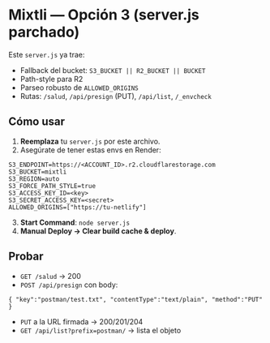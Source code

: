 # Mixtli — Opción 3 (server.js parchado)

Este `server.js` ya trae:
- Fallback del bucket: `S3_BUCKET || R2_BUCKET || BUCKET`
- Path-style para R2
- Parseo robusto de `ALLOWED_ORIGINS`
- Rutas: `/salud`, `/api/presign` (PUT), `/api/list`, `/_envcheck`

## Cómo usar
1) **Reemplaza** tu `server.js` por este archivo.
2) Asegúrate de tener estas envs en Render:
```
S3_ENDPOINT=https://<ACCOUNT_ID>.r2.cloudflarestorage.com
S3_BUCKET=mixtli
S3_REGION=auto
S3_FORCE_PATH_STYLE=true
S3_ACCESS_KEY_ID=<key>
S3_SECRET_ACCESS_KEY=<secret>
ALLOWED_ORIGINS=["https://tu-netlify"]
```
3) **Start Command**: `node server.js`
4) **Manual Deploy → Clear build cache & deploy**.

## Probar
- `GET /salud` → 200
- `POST /api/presign` con body:
```
{ "key":"postman/test.txt", "contentType":"text/plain", "method":"PUT" }
```
- `PUT` a la URL firmada → 200/201/204
- `GET /api/list?prefix=postman/` → lista el objeto
